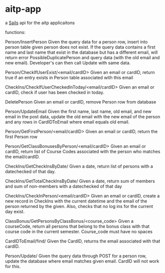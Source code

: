 # aitp-app

a [Sails](http://sailsjs.org) api for the aitp applicaitons

functions:

Person/InsertPerson
Given the query data for a person row, insert into person table given person does not exist.  If the query data contains a first name and last name that exist in the database but has a different email, will return error PossibleDuplicatePerson and query data (with the old email and new email).  Developer's can then call Update with same data.

Person/CheckIfUserExist/<email/cardID>
Given an email or cardID, return true if an entry exists in Person table associated with this email

CheckIns/CheckIfUserCheckedInToday/<email/cardID>
Given an email or cardID, check if user has been checked in today.

DeletePerson
Given an email or cardID, remove Person row from database

Person/UpdateEmail
Given the first name, last name, old email, and new email in the post data, update the old email with the new email of the person and any rows in CardIDToEmail where email equals old email.

Person/GetFirstPerson/<email/cardID>
Given an email or cardID, return the first Person row

Person/GetClassBonusesByPerson/<email/cardID>
Given an email or cardID, return list of Course Codes associated with the person who matches the email/cardID.

CheckIns/GetCheckInsByDate/<mm-dd-yyyy>
Given a date, return list of persons with a datechecked of that day.

CheckIns/GetTotalCheckInsByDate/<mm-dd-yyyy>
Given a date, return sum of members and sum of non-members with a datechecked of that day

CheckIns/CheckInPerson/<email/cardID>
Given an email or cardID, create a new record in CheckIns with the current datetime and the email of the person returned by the given.  Also, checks that no log ins for the current day exist.

ClassBonus/GetPersonsByClassBonus/<course_code>
Given a courseCode, return all persons that belong to the bonus class with that course code in the current semester.  Course_code must have no spaces

CardIDToEmail/find/<CardID>
Given the CardID, returns the email associated with that cardID.

Person/Update/
Given the query data through POST for a person row, update the database where email matches given email.  CardID will not work for this.

